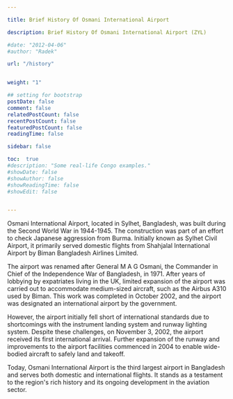 ```yaml
---

title: Brief History Of Osmani International Airport

description: Brief History Of Osmani International Airport (ZYL)

#date: "2012-04-06"
#author: "Radek"

url: "/history"


weight: "1"

## setting for bootstrap
postDate: false
comment: false
relatedPostCount: false
recentPostCount: false
featuredPostCount: false
readingTime: false

sidebar: false

toc:  true
#description: "Some real-life Congo examples."
#showDate: false
#showAuthor: false
#showReadingTime: false
#showEdit: false


---
```



Osmani International Airport, located in Sylhet, Bangladesh, was built during the Second World War in 1944-1945. The construction was part of an effort to check Japanese aggression from Burma. Initially known as Sylhet Civil Airport, it primarily served domestic flights from Shahjalal International Airport by Biman Bangladesh Airlines Limited.

The airport was renamed after General M A G Osmani, the Commander in Chief of the Independence War of Bangladesh, in 1971. After years of lobbying by expatriates living in the UK, limited expansion of the airport was carried out to accommodate medium-sized aircraft, such as the Airbus A310 used by Biman. This work was completed in October 2002, and the airport was designated an international airport by the government.

However, the airport initially fell short of international standards due to shortcomings with the instrument landing system and runway lighting system. Despite these challenges, on November 3, 2002, the airport received its first international arrival. Further expansion of the runway and improvements to the airport facilities commenced in 2004 to enable wide-bodied aircraft to safely land and takeoff.

Today, Osmani International Airport is the third largest airport in Bangladesh and serves both domestic and international flights. It stands as a testament to the region's rich history and its ongoing development in the aviation sector.









